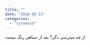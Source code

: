 ```yaml
---
title: ""
date: "2018-09-13"
categories: 
  - "tytomood"
---
```


از چه میترسی دگر؟ بعد از سیاهی رنگ نیست
